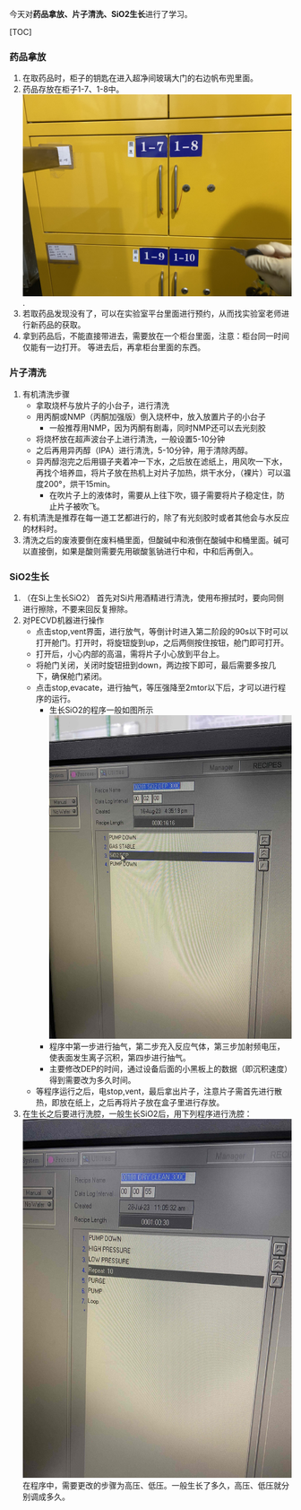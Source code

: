 今天对**药品拿放、片子清洗、SiO2生长**进行了学习。

[TOC]

### 药品拿放
1. 在取药品时，柜子的钥匙在进入超净间玻璃大门的右边帆布兜里面。
2. 药品存放在柜子1-7、1-8中。
    ![50%](picture/2023-08-21-19-10-06.jpeg).
3. 若取药品发现没有了，可以在实验室平台里面进行预约，从而找实验室老师进行新药品的获取。
4. 拿到药品后，不能直接带进去，需要放在一个柜台里面，注意：柜台同一时间仅能有一边打开。
    等进去后，再拿柜台里面的东西。

### 片子清洗
1. 有机清洗步骤
   - 拿取烧杯与放片子的小台子，进行清洗
   - 用丙酮或NMP（丙酮加强版）倒入烧杯中，放入放置片子的小台子
     - 一般推荐用NMP，因为丙酮有剧毒，同时NMP还可以去光刻胶
   - 将烧杯放在超声波台子上进行清洗，一般设置5-10分钟
   - 之后再用异丙醇（IPA）进行清洗，5-10分钟，用于清除丙醇。
   - 异丙醇泡完之后用镊子夹着冲一下水，之后放在滤纸上，用风吹一下水，再找个培养皿，将片子放在热机上对片子加热，烘干水分，（裸片）可以温度200°，烘干15min。
     - 在吹片子上的液体时，需要从上往下吹，镊子需要将片子稳定住，防止片子被吹飞。
2. 有机清洗是推荐在每一道工艺都进行的，除了有光刻胶时或者其他会与水反应的材料时。
3. 清洗之后的废液要倒在废料桶里面，但酸碱中和液倒在酸碱中和桶里面。碱可以直接倒，如果是酸则需要先用碳酸氢钠进行中和，中和后再倒入。

### SiO2生长
1. （在Si上生长SiO2）
   首先对Si片用酒精进行清洗，使用布擦拭时，要向同侧进行擦除，不要来回反复擦除。
2. 对PECVD机器进行操作
   - 点击stop,vent界面，进行放气，等倒计时进入第二阶段的90s以下时可以打开舱门。打开时，将旋钮旋到up，之后两侧按住按钮，舱门即可打开。
   - 打开后，小心内部的高温，需将片子小心放到平台上。
   - 将舱门关闭，关闭时旋钮扭到down，两边按下即可，最后需要多按几下，确保舱门紧闭。
   - 点击stop,evacate，进行抽气，等压强降至2mtor以下后，才可以进行程序的运行。
     - 生长SiO2的程序一般如图所示
        ![50%](picture/2023-08-21-19-34-59.jpeg)
     - 程序中第一步进行抽气，第二步充入反应气体，第三步加射频电压，使表面发生离子沉积，第四步进行抽气。
     - 主要修改DEP的时间，通过设备后面的小黑板上的数据（即沉积速度）得到需要改为多久时间。
   - 等程序运行之后，电stop,vent，最后拿出片子，注意片子需首先进行散热，即放在纸上，之后再将片子放在盒子里进行存放。
3. 在生长之后要进行洗腔，一般生长SiO2后，用下列程序进行洗腔：
   ![50%](picture/2023-08-21-19-39-49.jpeg) 
   在程序中，需要更改的步骤为高压、低压。一般生长了多久，高压、低压就分别调成多久。